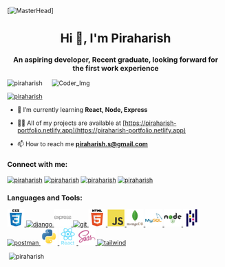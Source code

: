 [![MasterHead](https://www.canva.com/design/DAF4RwEkr9U/ql_zJIBeP64t_pF8QggrEQ/view?utm_content=DAF4RwEkr9U&utm_campaign=designshare&utm_medium=link&utm_source=editor)]
<h1 align="center">Hi 👋, I'm Piraharish</h1>
<h3 align="center">An aspiring developer, Recent graduate, looking forward for the first work experience</h3>
<img align="right" alt="Coder_Img" width="400" src="https://cdn.dribbble.com/users/1162077/screenshots/3848914/programmer.gif">

<p align="left"> <img src="https://komarev.com/ghpvc/?username=piraharish&label=Profile%20views&color=0e75b6&style=flat" alt="piraharish" /> </p>

<p align="left"> <a href="https://twitter.com/piraharish" target="blank"><img src="https://img.shields.io/twitter/follow/piraharish?logo=twitter&style=for-the-badge" alt="piraharish" /></a> </p>

- 🌱 I’m currently learning **React, Node, Express**

- 👨‍💻 All of my projects are available at [https://piraharish-portfolio.netlify.app](https://piraharish-portfolio.netlify.app)

- 📫 How to reach me **piraharish.s@gmail.com**

<h3 align="left">Connect with me:</h3>
<p align="left">
<a href="https://twitter.com/piraharish" target="blank"><img align="center" src="https://www.svgrepo.com/show/475689/twitter-color.svg" alt="piraharish" height="30" width="40" /></a>
<a href="https://linkedin.com/in/piraharish" target="blank"><img align="center" src="https://www.svgrepo.com/show/475661/linkedin-color.svg" alt="piraharish" height="30" width="40" /></a>
<a href="https://fb.com/piraharish" target="blank"><img align="center" src="https://www.svgrepo.com/show/303117/facebook-2-logo.svg" alt="piraharish" height="30" width="40" /></a>
<a href="https://instagram.com/piraharish" target="blank"><img align="center" src="https://www.svgrepo.com/show/303145/instagram-2-1-logo.svg" alt="piraharish" height="30" width="40" /></a>
</p>

<h3 align="left">Languages and Tools:</h3>
<p align="left"> <a href="https://www.w3schools.com/css/" target="_blank" rel="noreferrer"> <img src="https://raw.githubusercontent.com/devicons/devicon/master/icons/css3/css3-original-wordmark.svg" alt="css3" width="40" height="40"/> </a> <a href="https://www.djangoproject.com/" target="_blank" rel="noreferrer"> <img src="https://cdn.worldvectorlogo.com/logos/django.svg" alt="django" width="40" height="40"/> </a> <a href="https://expressjs.com" target="_blank" rel="noreferrer"> <img src="https://raw.githubusercontent.com/devicons/devicon/master/icons/express/express-original-wordmark.svg" alt="express" width="40" height="40"/> </a> <a href="https://git-scm.com/" target="_blank" rel="noreferrer"> <img src="https://www.vectorlogo.zone/logos/git-scm/git-scm-icon.svg" alt="git" width="40" height="40"/> </a> <a href="https://www.w3.org/html/" target="_blank" rel="noreferrer"> <img src="https://raw.githubusercontent.com/devicons/devicon/master/icons/html5/html5-original-wordmark.svg" alt="html5" width="40" height="40"/> </a> <a href="https://developer.mozilla.org/en-US/docs/Web/JavaScript" target="_blank" rel="noreferrer"> <img src="https://raw.githubusercontent.com/devicons/devicon/master/icons/javascript/javascript-original.svg" alt="javascript" width="40" height="40"/> </a> <a href="https://www.mongodb.com/" target="_blank" rel="noreferrer"> <img src="https://raw.githubusercontent.com/devicons/devicon/master/icons/mongodb/mongodb-original-wordmark.svg" alt="mongodb" width="40" height="40"/> </a> <a href="https://www.mysql.com/" target="_blank" rel="noreferrer"> <img src="https://raw.githubusercontent.com/devicons/devicon/master/icons/mysql/mysql-original-wordmark.svg" alt="mysql" width="40" height="40"/> </a> <a href="https://nodejs.org" target="_blank" rel="noreferrer"> <img src="https://raw.githubusercontent.com/devicons/devicon/master/icons/nodejs/nodejs-original-wordmark.svg" alt="nodejs" width="40" height="40"/> </a> <a href="https://pandas.pydata.org/" target="_blank" rel="noreferrer"> <img src="https://raw.githubusercontent.com/devicons/devicon/2ae2a900d2f041da66e950e4d48052658d850630/icons/pandas/pandas-original.svg" alt="pandas" width="40" height="40"/> </a> <a href="https://postman.com" target="_blank" rel="noreferrer"> <img src="https://www.vectorlogo.zone/logos/getpostman/getpostman-icon.svg" alt="postman" width="40" height="40"/> </a> <a href="https://www.python.org" target="_blank" rel="noreferrer"> <img src="https://raw.githubusercontent.com/devicons/devicon/master/icons/python/python-original.svg" alt="python" width="40" height="40"/> </a> <a href="https://reactjs.org/" target="_blank" rel="noreferrer"> <img src="https://raw.githubusercontent.com/devicons/devicon/master/icons/react/react-original-wordmark.svg" alt="react" width="40" height="40"/> </a> <a href="https://sass-lang.com" target="_blank" rel="noreferrer"> <img src="https://raw.githubusercontent.com/devicons/devicon/master/icons/sass/sass-original.svg" alt="sass" width="40" height="40"/> </a> <a href="https://tailwindcss.com/" target="_blank" rel="noreferrer"> <img src="https://www.vectorlogo.zone/logos/tailwindcss/tailwindcss-icon.svg" alt="tailwind" width="40" height="40"/> </a> </p>

<p>&nbsp;<img align="center" src="https://github-readme-stats.vercel.app/api?username=piraharish&show_icons=true&locale=en" alt="piraharish" /></p>
